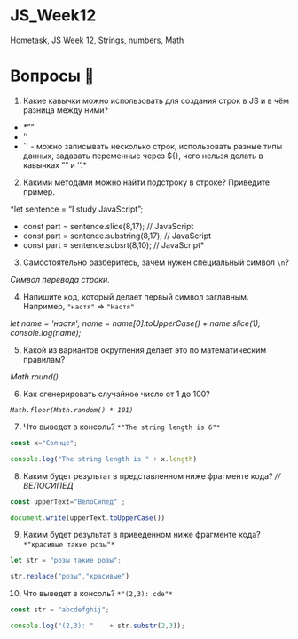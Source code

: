 # JS_Week12
Hometask, JS Week 12, Strings, numbers, Math 

# Вопросы 💎

1. Какие кавычки можно использовать для создания строк в JS и в чём разница между ними?

- *””
- ’’
- `` - можно записывать несколько строк, использовать разные типы данных, задавать переменные через ${}, чего нельзя делать в кавычках ”” и ’’.*

2. Какими методами можно найти подстроку в строке? Приведите пример.

*let sentence = “I study JavaScript”;
- const part = sentence.slice(8,17); // JavaScript
- const part = sentence.substring(8,17); //  JavaScript
- const part = sentence.subsrt(8,10);  //  JavaScript*
3. Самостоятельно разберитесь, зачем нужен специальный символ `\n`?

*Символ перевода строки.*

4. Напишите код, который делает первый символ заглавным. Например, `"настя"` ⇒ `"Настя"`

*let name = 'настя';
name = name[0].toUpperCase() + name.slice(1);
console.log(name);*

5. Какой из вариантов округления делает это по математическим правилам?

*Math.round()*

6. Как сгенерировать случайное число от 1 до 100? 

*`Math.floor(Math.random() * 101)`*

7. Что выведет в консоль? `*"The string length is 6"*`

```jsx
const x="Солнце";

console.log("The string length is " + x.length)
```

8. Каким будет результат в представленном ниже фрагменте кода? *// ВЕЛОСИПЕД*

```jsx
const upperText="ВелоСипед" ;

document.write(upperText.toUpperCase())
```

9. Каким будет результат в приведенном ниже фрагменте кода? `*"красивые такие розы"*`

```jsx
let str = "розы такие розы"; 

str.replace("розы","красивые")
```

10. Что выведет в консоль? `*"(2,3): cde"*`

```jsx
const str = "abcdefghij";

console.log("(2,3): "    + str.substr(2,3));
```
